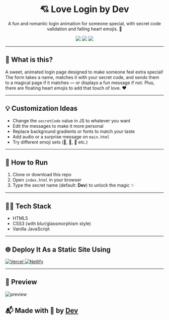 <h1 align="center">💘 Love Login by Dev</h1>

<p align="center">
  A fun and romantic login animation for someone special, with secret code validation and falling heart emojis. 💖
</p>

<p align="center">
  <img src="https://img.shields.io/badge/HTML-%23E34F26?style=for-the-badge&logo=html5&logoColor=white" />
  <img src="https://img.shields.io/badge/CSS-%231572B6?style=for-the-badge&logo=css3&logoColor=white" />
  <img src="https://img.shields.io/badge/Javascript-%23F7DF1E?style=for-the-badge&logo=javascript&logoColor=black" />
</p>

---

## 🥰 What is this?

A sweet, animated login page designed to make someone feel extra special! The form takes a name, matches it with your secret code, and sends them to a magical page if it matches — or displays a fun message if not. Plus, there are floating heart emojis to add that touch of love. ❤️

---

## 💡 Customization Ideas

- Change the `secretCode` value in JS to whatever you want
- Edit the messages to make it more personal
- Replace background gradients or fonts to match your taste
- Add audio or a surprise message on `main.html`
- Try different emoji sets (🌹, 💋, 🧸 etc.)

---

## 🚀 How to Run

1. Clone or download this repo
2. Open `index.html` in your browser
3. Type the secret name (default: **Dev**) to unlock the magic ✨

---

## 🧑‍💻 Tech Stack

- HTML5
- CSS3 (with blur/glassmorphism style)
- Vanilla JavaScript

---

## 🌐 Deploy It As a Static Site Using

<p align="left">
  <a href="https://vercel.com" target="_blank" rel="noopener noreferrer">
    <img alt="Vercel" src="https://img.shields.io/badge/Vercel-000000?style=for-the-badge&logo=vercel&logoColor=white" />
  </a>
  <a href="https://netlify.com" target="_blank" rel="noopener noreferrer">
    <img alt="Netlify" src="https://img.shields.io/badge/Netlify-00C7B7?style=for-the-badge&logo=netlify&logoColor=white" />
  </a>
</p>

---

## 📸 Preview

![preview](https://github.com/user-attachments/assets/cb007e19-218d-4389-a996-1505f00bcaa2)

## 📬 Made with 💖 by [Dev](https://github.com/diwanshu-lab)
